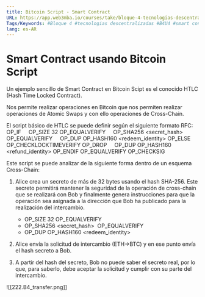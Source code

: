 ```yaml
---
title: Bitcoin Script - Smart Contract
URL: https://app.web3mba.io/courses/take/bloque-4-tecnologias-descentralizadas/texts/36715084-u4-04-bitcoin-script-smart-contract
Tags/Keywords: #Bloque 4 #tecnologias descentralizadas #B4U4 #smart contracts sobre bitcoin #bitcoin #btc #Bitcoin Script
lang: es-AR
---
```

# Smart Contract usando Bitcoin Script
Un ejemplo sencillo de Smart Contract en Bitcoin Scipt es el conocido HTLC (Hash Time Locked Contract). 

Nos permite realizar operaciones en Bitcoin que nos permiten realizar operaciones de Atomic Swaps y con ello operaciones de Cross-Chain. 

El script básico de HTLC se puede definir según el siguiente formato RFC:
OP_IF
    OP_SIZE 32 OP_EQUALVERIFY
    OP_SHA256 <secret_hash> OP_EQUALVERIFY
    OP_DUP OP_HASH160 <redeem_identity>
OP_ELSE
    <expiry> OP_CHECKLOCKTIMEVERIFY OP_DROP
    OP_DUP OP_HASH160 <refund_identity>
OP_ENDIF
OP_EQUALVERIFY
OP_CHECKSIG

Este script se puede analizar de la siguiente forma dentro de un esquema Cross-Chain:
1. Alice crea un secreto de más de 32 bytes usando el hash SHA-256. Este secreto permitirá mantener la seguridad de la operación de cross-chain que se realizará con Bob y finalmente genera instrucciones para que la operación sea asignada a la dirección que Bob ha publicado para la realización del intercambio. 
    
    - OP_SIZE 32 OP_EQUALVERIFY
    - OP_SHA256 <secret_hash>  OP_EQUALVERIFY
    - OP_DUP OP_HASH160 <redeem_identity>
2. Alice envía la solicitud de intercambio (ETH->BTC) y en ese punto envía el hash secreto a Bob.
3. A partir del hash del secreto, Bob no puede saber el secreto real, por lo que, para saberlo, debe aceptar la solicitud y cumplir con su parte del intercambio.

![[222.B4_transfer.png]]